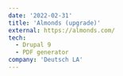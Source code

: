 ```yaml
---
date: '2022-02-31'
title: 'Almonds (upgrade)'
external: https://almonds.com/
tech:
  - Drupal 9
  - PDF generator
company: 'Deutsch LA'
---
```

